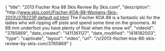 {
    "title": "2013 Fischer Koa 88 Skis Review By Skis.com",
    "description": "http:\/\/www.skis.com\/Fischer-KOA-88-Womens-Skis-2013\/278223P,default,pd.html  The Fischer KOA 88 is a fantastic ski for the ladies who will ripping off piste and spend some time on the groomers. At 88 mm underfoot you have plenty of float when the snow wil",
    "videoid": "3765869",
    "date_created": "1411361127",
    "date_modified": "1418182003",
    "type": "captivate",
    "layout": "video",
    "url": "\/v\/2013-fischer-koa-88-skis-review-by-skis-com\/3765869"
}